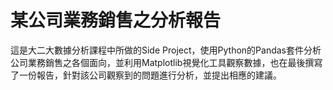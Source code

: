 # 某公司業務銷售之分析報告
這是大二大數據分析課程中所做的Side Project，使用Python的Pandas套件分析公司業務銷售之各個面向，並利用Matplotlib視覺化工具觀察數據，也在最後撰寫了一份報告，針對該公司觀察到的問題進行分析，並提出相應的建議。
